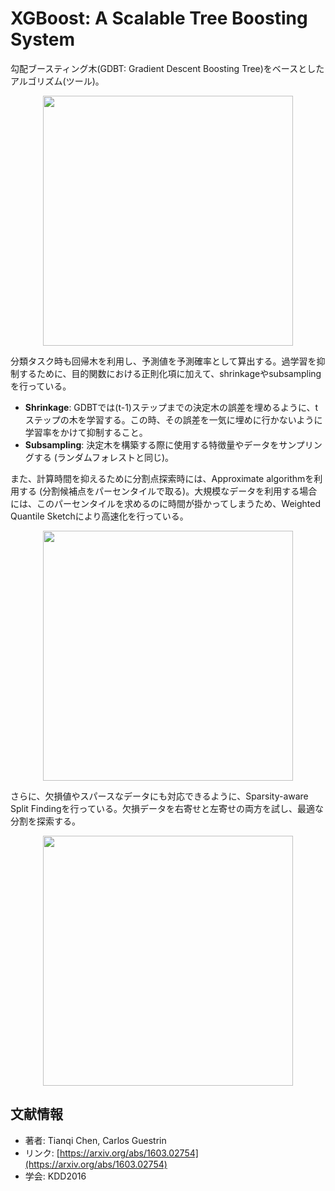# XGBoost: A Scalable Tree Boosting System

勾配ブースティング木(GDBT: Gradient Descent Boosting Tree)をベースとしたアルゴリズム(ツール)。

<p align="center">
<img width="400" src="https://user-images.githubusercontent.com/53220859/76211169-f2dda200-6248-11ea-9de5-94f429b98c29.png">
</p>

分類タスク時も回帰木を利用し、予測値を予測確率として算出する。過学習を抑制するために、目的関数における正則化項に加えて、shrinkageやsubsamplingを行っている。

- **Shrinkage**: GDBTでは(t-1)ステップまでの決定木の誤差を埋めるように、tステップの木を学習する。この時、その誤差を一気に埋めに行かないように学習率をかけて抑制すること。
- **Subsampling**: 決定木を構築する際に使用する特徴量やデータをサンプリングする (ランダムフォレストと同じ)。



また、計算時間を抑えるために分割点探索時には、Approximate algorithmを利用する (分割候補点をパーセンタイルで取る)。大規模なデータを利用する場合には、このパーセンタイルを求めるのに時間が掛かってしまうため、Weighted Quantile Sketchにより高速化を行っている。

<p align="center">
<img width="400" src="https://user-images.githubusercontent.com/53220859/76211101-cfb2f280-6248-11ea-8e77-9c3648d4263a.png">
</p>

さらに、欠損値やスパースなデータにも対応できるように、Sparsity-aware Split Findingを行っている。欠損データを右寄せと左寄せの両方を試し、最適な分割を探索する。

<p align="center">
<img width="400" src="https://user-images.githubusercontent.com/53220859/76211263-2d473f00-6249-11ea-8dbb-6532f55c0810.png">
</p>


## 文献情報

- 著者: Tianqi Chen, Carlos Guestrin
- リンク: [https://arxiv.org/abs/1603.02754](https://arxiv.org/abs/1603.02754)
- 学会: KDD2016